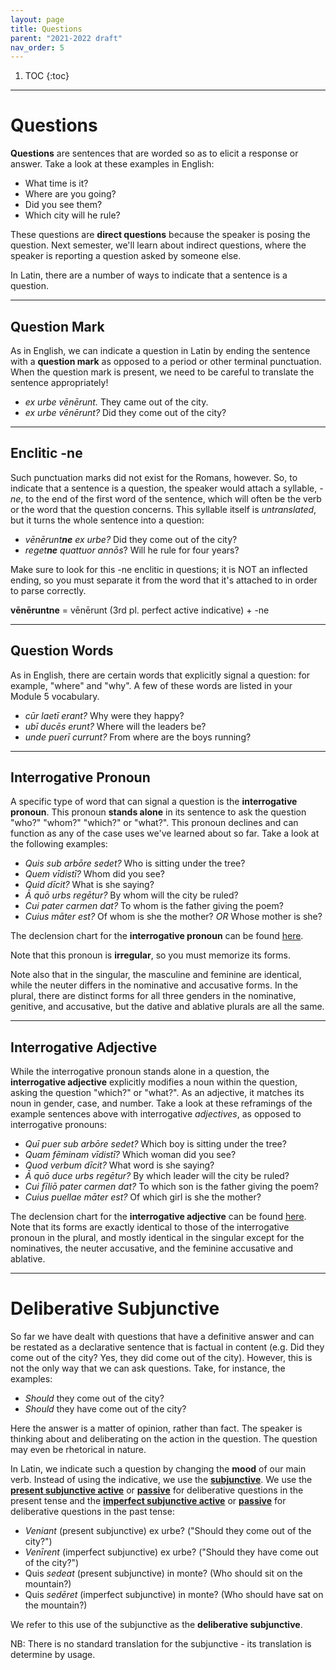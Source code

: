 ```yaml
---
layout: page
title: Questions
parent: "2021-2022 draft"
nav_order: 5
---
```


1. TOC
{:toc}

***

# Questions

**Questions** are sentences that are worded so as to elicit a response or answer. Take a look at these examples in English:

- What time is it?
- Where are you going?
- Did you see them?
- Which city will he rule?

These questions are **direct questions** because the speaker is posing the question. Next semester, we'll learn about indirect questions, where the speaker is reporting a question asked by someone else.

In Latin, there are a number of ways to indicate that a sentence is a question.

***

## Question Mark

As in English, we can indicate a question in Latin by ending the sentence with a **question mark** as opposed to a period or other terminal punctuation. When the question mark is present, we need to be careful to translate the sentence appropriately!

- *ex urbe vēnērunt.* They came out of the city.
- *ex urbe vēnērunt?* Did they come out of the city?

***

## Enclitic -ne

Such punctuation marks did not exist for the Romans, however. So, to indicate that a sentence is a question, the speaker would attach a syllable, *-ne*, to the end of the first word of the sentence, which will often be the verb or the word that the question concerns. This syllable itself is *untranslated*, but it turns the whole sentence into a question:

- <em>vēnērunt<strong>ne</strong></em> *ex urbe?* Did they come out of the city?
- <em>reget<strong>ne</strong></em> *quattuor annōs*? Will he rule for four years?

Make sure to look for this -ne enclitic in questions; it is NOT an inflected ending, so you must separate it from the word that it's attached to in order to parse correctly.

**vēnēruntne** = vēnērunt (3rd pl. perfect active indicative) + -ne

***

## Question Words

As in English, there are certain words that explicitly signal a question: for example, "where" and "why". A few of these words are listed in your Module 5 vocabulary.

- *cūr laetī erant?* Why were they happy?
- *ubī ducēs erunt?* Where will the leaders be?
- *unde puerī currunt?* From where are the boys running?

***

## Interrogative Pronoun

A specific type of word that can signal a question is the **interrogative pronoun**. This pronoun **stands alone** in its sentence to ask the question "who?" "whom?" "which?" or "what?". This pronoun declines and can function as any of the case uses we've learned about so far. Take a look at the following examples:

- *Quis sub arbōre sedet?* Who is sitting under the tree?
- *Quem vīdistī?* Whom did you see?
- *Quid dīcit?* What is she saying?
- *Ā quō urbs regētur?* By whom will the city be ruled?
- *Cui pater carmen dat?* To whom is the father giving the poem?
- *Cuius māter est?* Of whom is she the mother? *OR* Whose mother is she?

The declension chart for the **interrogative pronoun** can be found [here](../../reference/pronouns-paradigms#interrogative).

Note that this pronoun is **irregular**, so you must memorize its forms.

Note also that in the singular, the masculine and feminine are identical, while the neuter differs in the nominative and accusative forms. In the plural, there are distinct forms for all three genders in the nominative, genitive, and accusative, but the dative and ablative plurals are all the same.

***

## Interrogative Adjective

While the interrogative pronoun stands alone in a question, the **interrogative adjective** explicitly modifies a noun within the question, asking the question "which?" or "what?". As an adjective, it matches its noun in gender, case, and number. Take a look at these reframings of the example sentences above with interrogative *adjectives*, as opposed to interrogative pronouns:

- *Quī puer sub arbōre sedet?* Which boy is sitting under the tree?
- *Quam fēminam vīdistī?* Which woman did you see?
- *Quod verbum dīcit?* What word is she saying?
- *Ā quō duce urbs regētur?* By which leader will the city be ruled?
- *Cui fīliō pater carmen dat?* To which son is the father giving the poem?
- *Cuius puellae māter est?* Of which girl is she the mother?

The declension chart for the **interrogative adjective** can be found [here](../../reference/adjectives-paradigms#interrogative). Note that its forms are exactly identical to those of the interrogative pronoun in the plural, and mostly identical in the singular except for the nominatives, the neuter accusative, and the feminine accusative and ablative.

***

# Deliberative Subjunctive

So far we have dealt with questions that have a definitive answer and can be restated as a declarative sentence that is factual in content (e.g. Did they come out of the city? Yes, they did come out of the city). However, this is not the only way that we can ask questions. Take, for instance, the examples:

- *Should* they come out of the city?
- *Should* they have come out of the city?

Here the answer is a matter of opinion, rather than fact. The speaker is thinking about and deliberating on the action in the question. The question may even be rhetorical in nature.

In Latin, we indicate such a question by changing the **mood** of our main verb. Instead of using the indicative, we use the [**subjunctive**](#). We use the [**present subjunctive active**](../../reference/verbs-paradigms/#present-active-subjunctive) or [**passive**](../../reference/verbs-paradigms/#present-passive-subjunctive) for deliberative questions in the present tense and the [**imperfect subjunctive active**](../../reference/verbs-paradigms/#imperfect-active-subjunctive) or [**passive**](../../reference/verbs-paradigms/#imperfect-passive-subjunctive) for deliberative questions in the past tense:

- *Veniant* (present subjunctive) ex urbe? ("Should they come out of the city?")
- *Venīrent* (imperfect subjunctive) ex urbe? ("Should they have come out of the city?")
- Quis *sedeat* (present subjunctive) in monte? (Who should sit on the mountain?)
- Quis *sedēret* (imperfect subjunctive) in monte? (Who should have sat on the mountain?)

We refer to this use of the subjunctive as the **deliberative subjunctive**.

NB: There is no standard translation for the subjunctive - its translation is determine by usage.
